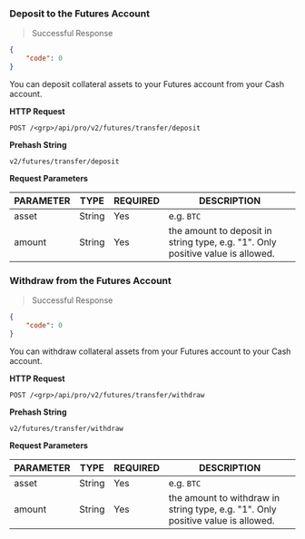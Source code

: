 ### Deposit to the Futures Account


> Successful Response

```json
{
    "code": 0
}
```

You can deposit collateral assets to your Futures account from your Cash account.

**HTTP Request**

`POST /<grp>/api/pro/v2/futures/transfer/deposit`

**Prehash String**

`v2/futures/transfer/deposit`

**Request Parameters**

PARAMETER  | TYPE   | REQUIRED | DESCRIPTION
---------- |--------| -------- | ---------------
asset      | String |  Yes     | e.g. `BTC`
amount     | String |  Yes     | the amount to deposit in string type, e.g. "1". Only positive value is allowed.




### Withdraw from the Futures Account

> Successful Response

```json
{
    "code": 0
}
```

You can withdraw collateral assets from your Futures account to your Cash account.

**HTTP Request**

`POST /<grp>/api/pro/v2/futures/transfer/withdraw`

**Prehash String**

`v2/futures/transfer/withdraw`

**Request Parameters**

PARAMETER  | TYPE   | REQUIRED | DESCRIPTION
---------- |--------| -------- | ---------------
asset      | String |  Yes     | e.g. `BTC`
amount     | String |  Yes     | the amount to withdraw in string type, e.g. "1". Only positive value is allowed.

